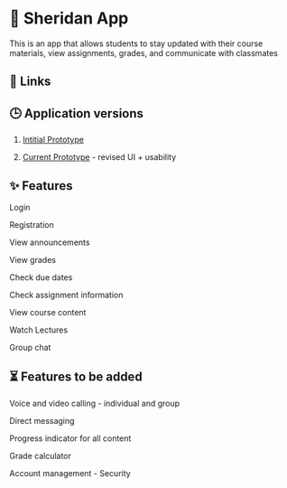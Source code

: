 # 📱 Sheridan App
This is an app that allows students to stay updated with their course materials, view assignments, grades, and communicate with classmates

## 🔗 Links


## 🕒 Application versions
1. [Intitial Prototype](https://www.figma.com/file/OFdyT3J3Ik9A0cnD0vbpyA/V1---Assignment-1---Sheridan-App-Fig?node-id=0%3A1)

2. [Current Prototype](https://www.figma.com/file/M1nII4K7GuDMZJ47i7dYJF/V2---Assignment-2---Sheridan-App-Fig?node-id=0%3A1) - revised UI + usability

## ✨ Features
Login

Registration

View announcements

View grades

Check due dates

Check assignment information

View course content

Watch Lectures

Group chat

## ⏳ Features to be added

Voice and video calling - individual and group

Direct messaging

Progress indicator for all content

Grade calculator

Account management - Security
